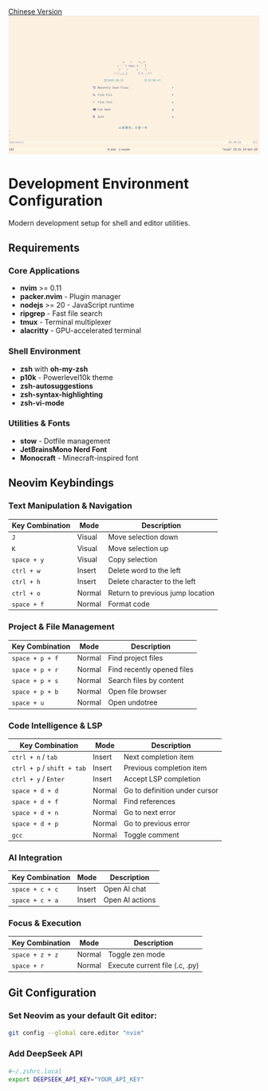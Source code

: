 [Chinese Version](./README_zh.md)
![image](./static/nvim_start.png)
# Development Environment Configuration

Modern development setup for shell and editor utilities.

## Requirements

### Core Applications
- **nvim** >= 0.11
- **packer.nvim** - Plugin manager
- **nodejs** >= 20 - JavaScript runtime
- **ripgrep** - Fast file search
- **tmux** - Terminal multiplexer
- **alacritty** - GPU-accelerated terminal

### Shell Environment
- **zsh** with **oh-my-zsh**
- **p10k** - Powerlevel10k theme
- **zsh-autosuggestions**
- **zsh-syntax-highlighting**
- **zsh-vi-mode**

### Utilities & Fonts
- **stow** - Dotfile management
- **JetBrainsMono Nerd Font**
- **Monocraft** - Minecraft-inspired font

## Neovim Keybindings

### Text Manipulation & Navigation
| Key Combination      | Mode   | Description                          |
|----------------------|--------|--------------------------------------|
| `J`                  | Visual | Move selection down                  |
| `K`                  | Visual | Move selection up                    |
| `space + y`          | Visual | Copy selection                       |
| `ctrl + w`           | Insert | Delete word to the left              |
| `ctrl + h`           | Insert | Delete character to the left         |
| `ctrl + o`           | Normal | Return to previous jump location     |
| `space + f`          | Normal | Format code                          |

### Project & File Management
| Key Combination      | Mode   | Description                          |
|----------------------|--------|--------------------------------------|
| `space + p + f`      | Normal | Find project files                   |
| `space + p + r`      | Normal | Find recently opened files           |
| `space + p + s`      | Normal | Search files by content              |
| `space + p + b`      | Normal | Open file browser                    |
| `space + u`          | Normal | Open undotree                        |

### Code Intelligence & LSP
| Key Combination      | Mode   | Description                          |
|----------------------|--------|--------------------------------------|
| `ctrl + n` / `tab`   | Insert | Next completion item                 |
| `ctrl + p` / `shift + tab` | Insert | Previous completion item      |
| `ctrl + y` / `Enter` | Insert | Accept LSP completion                |
| `space + d + d`      | Normal | Go to definition under cursor        |
| `space + d + f`      | Normal | Find references                      |
| `space + d + n`      | Normal | Go to next error                     |
| `space + d + p`      | Normal | Go to previous error                 |
| `gcc`                | Normal | Toggle comment                       |

### AI Integration
| Key Combination      | Mode   | Description                          |
|----------------------|--------|--------------------------------------|
| `space + c + c`      | Insert | Open AI chat                         |
| `space + c + a`      | Insert | Open AI actions                      |

### Focus & Execution
| Key Combination      | Mode   | Description                          |
|----------------------|--------|--------------------------------------|
| `space + z + z`      | Normal | Toggle zen mode                      |
| `space + r`          | Normal | Execute current file (.c, .py)      |

## Git Configuration

### Set Neovim as your default Git editor:

```bash
git config --global core.editor "nvim"
```


### Add DeepSeek API
```bash
#~/.zshrc.local
export DEEPSEEK_API_KEY="YOUR_API_KEY"
```



